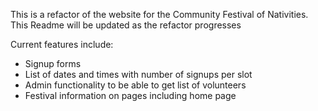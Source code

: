 This is a refactor of the website for the Community Festival of Nativities.
This Readme will be updated as the refactor progresses

Current features include:
 - Signup forms
 - List of dates and times with number of signups per slot
 - Admin functionality to be able to get list of volunteers
 - Festival information on pages including home page